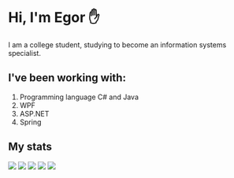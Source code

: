 # Hi, I'm Egor :hand:
I am a college student, studying to become an information systems specialist.
## I've been working with:
1. Programming language C# and Java
2. WPF
3. ASP.NET
4. Spring


## My stats

![](http://github-profile-summary-cards.vercel.app/api/cards/profile-details?username=EgorZHv2&theme=github_dark)
![](http://github-profile-summary-cards.vercel.app/api/cards/repos-per-language?username=EgorZHv2&theme=github_dark)
![](http://github-profile-summary-cards.vercel.app/api/cards/most-commit-language?username=EgorZHv2&theme=github_dark)
![](http://github-profile-summary-cards.vercel.app/api/cards/stats?username=EgorZHv2&theme=github_dark)
![](http://github-profile-summary-cards.vercel.app/api/cards/productive-time?username=EgorZHv2&theme=github_dark&utcOffset=8)
